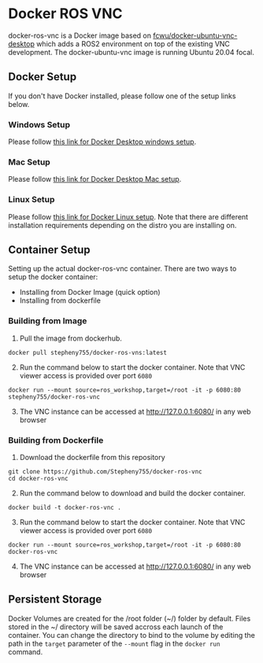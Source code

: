 # Docker ROS VNC

docker-ros-vnc is a Docker image based on [fcwu/docker-ubuntu-vnc-desktop](https://github.com/fcwu/docker-ubuntu-vnc-desktop) which adds a ROS2 environment on top of the existing VNC development. The docker-ubuntu-vnc image is running Ubuntu 20.04 focal.

## Docker Setup

If you don't have Docker installed, please follow one of the setup links below.

### Windows Setup

Please follow [this link for Docker Desktop windows setup](https://docs.docker.com/docker-for-windows/install/).

### Mac Setup

Please follow [this link for Docker Desktop Mac setup](https://docs.docker.com/docker-for-mac/install/).

### Linux Setup

Please follow [this link for Docker Linux setup](https://docs.docker.com/engine/install/). Note that there are different installation requirements depending on the distro you are installing on.

## Container Setup

Setting up the actual docker-ros-vnc container. There are two ways to setup the docker container:

* Installing from Docker Image (quick option)
* Installing from dockerfile

### Building from Image

1. Pull the image from dockerhub.
```
docker pull stepheny755/docker-ros-vns:latest
```

2. Run the command below to start the docker container. Note that VNC viewer access is provided over port `6080`
```shell
docker run --mount source=ros_workshop,target=/root -it -p 6080:80 stepheny755/docker-ros-vnc
```

3. The VNC instance can be accessed at http://127.0.0.1:6080/ in any web browser


### Building from Dockerfile

1. Download the dockerfile from this repository

```shell
git clone https://github.com/Stepheny755/docker-ros-vnc
cd docker-ros-vnc
```

2. Run the command below to download and build the docker container. 

```shell
docker build -t docker-ros-vnc .
```

3. Run the command below to start the docker container. Note that VNC viewer access is provided over port `6080`
```shell
docker run --mount source=ros_workshop,target=/root -it -p 6080:80 docker-ros-vnc
```

4. The VNC instance can be accessed at http://127.0.0.1:6080/ in any web browser

## Persistent Storage

Docker Volumes are created for the /root folder (~/) folder by default. Files stored in the ~/ directory will be saved accross each launch of the container. You can change the directory to bind to the volume by editing the path in the `target` parameter of the `--mount` flag in the `docker run` command.
